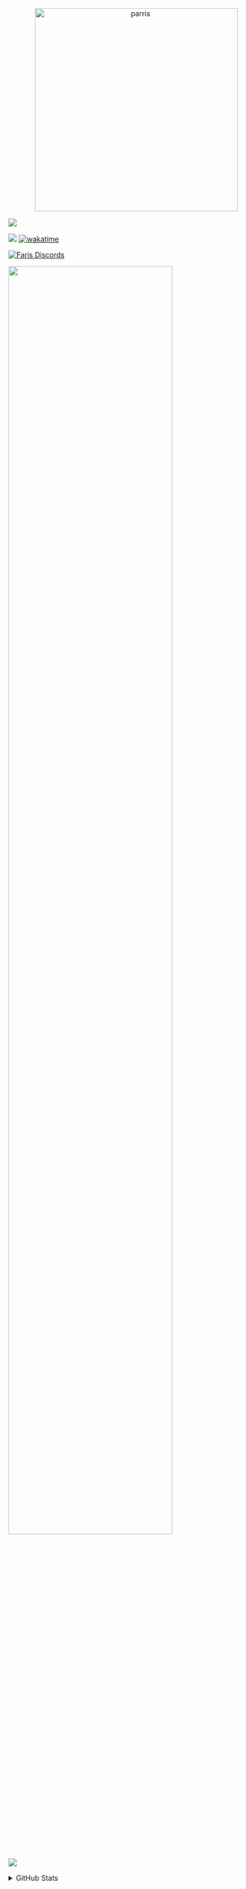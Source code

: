  <p align="center">
  <img src="https://i.imgur.com/dIhlatA.png" alt="parris" width="400">
</p>

 ![](https://readme-typing-svg.herokuapp.com?font=segoe+UI&color=FFFFFF&size=30&width=800&height=80&lines=Hello+there!+%F0%9F%91%8B;Welcome+to+my+GitHub+page;I'm+Faris0520%F0%9F%95%B5%EF%B8%8F%E2%80%8D%E2%99%80%EF%B8%8F)

  [![](http://komarev.com/ghpvc/?username=Faris0520&label=Pengunjung)](http://github.com/faris0520)
  [![wakatime](https://wakatime.com/badge/user/2480fa13-8879-4855-99ec-1923fd9e96e6.svg)](https://wakatime.com/@2480fa13-8879-4855-99ec-1923fd9e96e6)
  
  [![Faris Discords](https://discord.c99.nl/widget/theme-4/695817459206324265.png)](https://discord.com/users/695817459206324265)

  <!-- <h6># dark mode recommended #</h6> -->

   <img src="https://holopin.me/faris0520" width="80%">
   
  ![](https://lastfm-recently-played.vercel.app/api?user=Faris0520&count=3)
<!--  ![](https://spotify-github-profile.vercel.app/api/view?uid=7hkshek1gjho1dqys0x17jti7&cover_image=true&theme=natemoo-re)-->

<!-- ![](https://holopin.me/faris0520) -->

<details>
 <summary>GitHub Stats</summary>
    
 
  ![](https://github-readme-streak-stats.herokuapp.com/?user=Faris0520&theme=github-dark&hide_border=true)
 
  ![](https://github-readme-stats.vercel.app/api?username=faris0520&show_icons=true&theme=github_dark&count_private=true&hide_border=true)
  
  ![](https://github-readme-stats.vercel.app/api/top-langs/?username=Faris0520&theme=github_dark&layout=compact&hide_border=true)
 

  
 <!--
 ![](https://github-readme-stats.vercel.app/api/wakatime/?username=Faris0520&theme=github_dark&layout=compact)
  -->
  </details>
 
